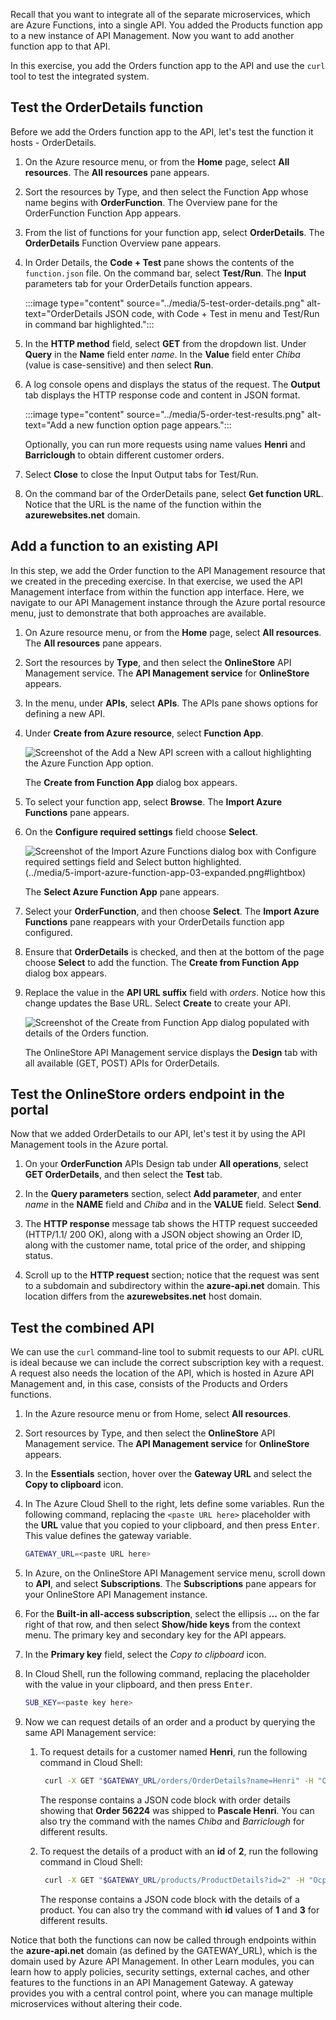 Recall that you want to integrate all of the separate microservices, which are Azure Functions, into a single API. You added the Products function app to a new instance of API Management. Now you want to add another function app to that API.

In this exercise, you add the Orders function app to the API and use the `curl` tool to test the integrated system.

## Test the OrderDetails function

Before we add the Orders function app to the API, let's test the function it hosts - OrderDetails.

1. On the Azure resource menu, or from the **Home** page, select **All resources**. The **All resources** pane appears.

1. Sort the resources by Type, and then select the Function App whose name begins with **OrderFunction**. The Overview pane for the OrderFunction Function App appears.

1. From the list of functions for your function app, select **OrderDetails**. The **OrderDetails** Function Overview pane appears.

1. In Order Details, the **Code + Test** pane shows the contents of the `function.json` file. On the command bar, select **Test/Run**. The **Input** parameters tab for your OrderDetails function appears.

    :::image type="content" source="../media/5-test-order-details.png" alt-text="OrderDetails JSON code, with Code + Test in menu and Test/Run in command bar highlighted.":::

1. In the **HTTP method** field, select **GET** from the dropdown list. Under **Query** in the **Name** field enter *name*. In the **Value** field enter *Chiba* (value is case-sensitive) and then select **Run**.

1. A log console opens and displays the status of the request. The **Output** tab displays the HTTP response code and content in JSON format.

    :::image type="content" source="../media/5-order-test-results.png" alt-text="Add a new function option page appears.":::

    Optionally, you can run more requests using name values **Henri** and **Barriclough** to obtain different customer orders.

1. Select **Close** to close the Input Output tabs for Test/Run.

1. On the command bar of the OrderDetails pane, select **Get function URL**. Notice that the URL is the name of the function within the **azurewebsites.net** domain.

## Add a function to an existing API

In this step, we add the Order function to the API Management resource that we created in the preceding exercise. In that exercise, we used the API Management interface from within the function app interface. Here, we navigate to our API Management instance through the Azure portal resource menu, just to demonstrate that both approaches are available.

1. On Azure resource menu, or from the **Home** page, select **All resources**. The **All resources** pane appears.

1. Sort the resources by **Type**, and then select the **OnlineStore** API Management service. The **API Management service** for **OnlineStore** appears.

1. In the menu, under **APIs**, select **APIs**. The APIs pane shows options for defining a new API.

1. Under **Create from Azure resource**, select **Function App**.

    ![Screenshot of the Add a New API screen with a callout highlighting the Azure Function App option.](../media/5-import-azure-function-app.png)

    The **Create from Function App** dialog box appears.

1. To select your function app, select **Browse**. The **Import Azure Functions** pane appears.

1. On the **Configure required settings** field choose **Select**.

    ![Screenshot of the Import Azure Functions dialog box with Configure required settings field and Select button highlighted.](../media/5-import-azure-function-app-03-inline.png)(../media/5-import-azure-function-app-03-expanded.png#lightbox)

    The **Select Azure Function App** pane appears.

1. Select your **OrderFunction**, and then choose **Select**. The **Import Azure Functions** pane reappears with your OrderDetails function app configured.

1. Ensure that **OrderDetails** is checked, and then at the bottom of the page choose **Select** to add the function. The **Create from Function App** dialog box appears.

1. Replace the value in the **API URL suffix** field with *orders*. Notice how this change updates the Base URL. Select **Create** to create your API.

    ![Screenshot of the Create from Function App dialog populated with details of the Orders function.](../media/5-complete-function-import.png)

    The OnlineStore API Management service displays the **Design** tab with all available (GET, POST) APIs for OrderDetails.

## Test the OnlineStore orders endpoint in the portal

Now that we added OrderDetails to our API, let's test it by using the API Management tools in the Azure portal.

1. On your **OrderFunction** APIs Design tab under **All operations**, select **GET OrderDetails**, and then select the **Test** tab.

1. In the **Query parameters** section, select **Add parameter**, and enter *name* in the **NAME** field and *Chiba* and in the **VALUE** field. Select **Send**.

1. The **HTTP response** message tab shows the HTTP request succeeded (HTTP/1.1/ 200 OK), along with a JSON object showing an Order ID, along with the customer name, total price of the order, and shipping status.

1. Scroll up to the **HTTP request** section; notice that the request was sent to a subdomain and subdirectory within the **azure-api.net** domain. This location differs from the **azurewebsites.net** host domain.

## Test the combined API

We can use the `curl` command-line tool to submit requests to our API. cURL is ideal because we can include the correct subscription key with a request. A request also needs the location of the API, which is hosted in Azure API Management and, in this case, consists of the Products and Orders functions.

1. In the Azure resource menu or from Home, select **All resources**.

1. Sort resources by Type, and then select the **OnlineStore** API Management service. The **API Management service** for **OnlineStore** appears.

1. In the **Essentials** section, hover over the **Gateway URL** and select the **Copy to clipboard** icon.

1. In The Azure Cloud Shell to the right, lets define some variables. Run the following command, replacing the `<paste URL here>` placeholder with the **URL** value that you copied to your clipboard, and then press <kbd>Enter</kbd>. This value defines the gateway variable.

    ```bash
    GATEWAY_URL=<paste URL here>
    ```

1. In Azure, on the OnlineStore API Management service menu, scroll down to **API**, and select **Subscriptions**. The **Subscriptions** pane appears for your OnlineStore API Management instance.

1. For the **Built-in all-access subscription**, select the ellipsis **...** on the far right of that row, and then select **Show/hide keys** from the context menu. The primary key and secondary key for the API appears.

1. In the **Primary key** field, select the *Copy to clipboard* icon.

1. In Cloud Shell, run the following command, replacing the placeholder with the value in your clipboard, and then press <kbd>Enter</kbd>.

    ```bash
    SUB_KEY=<paste key here>
    ```

1. Now we can request details of an order and a product by querying the same API Management service:

   1. To request details for a customer named **Henri**, run the following command in Cloud Shell:

      ```bash
       curl -X GET "$GATEWAY_URL/orders/OrderDetails?name=Henri" -H "Ocp-Apim-Subscription-Key:$SUB_KEY"
       ```

       The response contains a JSON code block with order details showing that **Order 56224** was shipped to **Pascale Henri**. You can also try the command with the names *Chiba* and *Barriclough* for different results.

   1. To request the details of a product with an **id** of **2**, run the following command in Cloud Shell:

      ```bash
       curl -X GET "$GATEWAY_URL/products/ProductDetails?id=2" -H "Ocp-Apim-Subscription-Key:$SUB_KEY"
       ```

       The response contains a JSON code block with the details of a product. You can also try the command with **id** values of **1** and **3** for different results.

Notice that both the functions can now be called through endpoints within the **azure-api.net** domain (as defined by the GATEWAY_URL), which is the domain used by Azure API Management. In other Learn modules, you can learn how to apply policies, security settings, external caches, and other features to the functions in an API Management Gateway. A gateway provides you with a central control point, where you can manage multiple microservices without altering their code.
